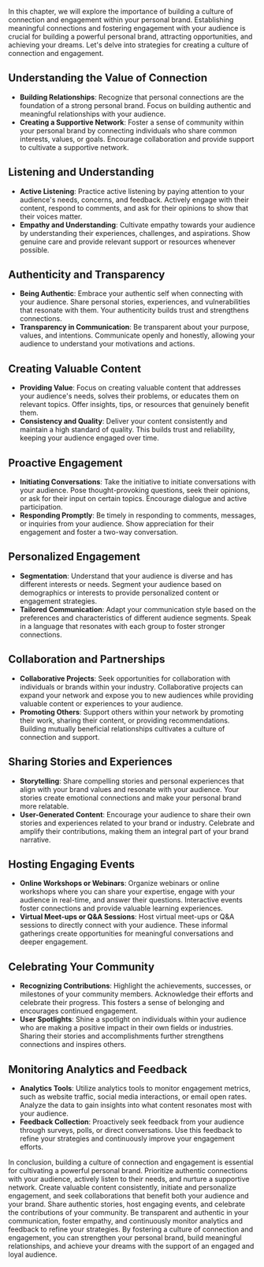 
In this chapter, we will explore the importance of building a culture of connection and engagement within your personal brand. Establishing meaningful connections and fostering engagement with your audience is crucial for building a powerful personal brand, attracting opportunities, and achieving your dreams. Let's delve into strategies for creating a culture of connection and engagement.

Understanding the Value of Connection
-------------------------------------

* **Building Relationships**: Recognize that personal connections are the foundation of a strong personal brand. Focus on building authentic and meaningful relationships with your audience.
* **Creating a Supportive Network**: Foster a sense of community within your personal brand by connecting individuals who share common interests, values, or goals. Encourage collaboration and provide support to cultivate a supportive network.

Listening and Understanding
---------------------------

* **Active Listening**: Practice active listening by paying attention to your audience's needs, concerns, and feedback. Actively engage with their content, respond to comments, and ask for their opinions to show that their voices matter.
* **Empathy and Understanding**: Cultivate empathy towards your audience by understanding their experiences, challenges, and aspirations. Show genuine care and provide relevant support or resources whenever possible.

Authenticity and Transparency
-----------------------------

* **Being Authentic**: Embrace your authentic self when connecting with your audience. Share personal stories, experiences, and vulnerabilities that resonate with them. Your authenticity builds trust and strengthens connections.
* **Transparency in Communication**: Be transparent about your purpose, values, and intentions. Communicate openly and honestly, allowing your audience to understand your motivations and actions.

Creating Valuable Content
-------------------------

* **Providing Value**: Focus on creating valuable content that addresses your audience's needs, solves their problems, or educates them on relevant topics. Offer insights, tips, or resources that genuinely benefit them.
* **Consistency and Quality**: Deliver your content consistently and maintain a high standard of quality. This builds trust and reliability, keeping your audience engaged over time.

Proactive Engagement
--------------------

* **Initiating Conversations**: Take the initiative to initiate conversations with your audience. Pose thought-provoking questions, seek their opinions, or ask for their input on certain topics. Encourage dialogue and active participation.
* **Responding Promptly**: Be timely in responding to comments, messages, or inquiries from your audience. Show appreciation for their engagement and foster a two-way conversation.

Personalized Engagement
-----------------------

* **Segmentation**: Understand that your audience is diverse and has different interests or needs. Segment your audience based on demographics or interests to provide personalized content or engagement strategies.
* **Tailored Communication**: Adapt your communication style based on the preferences and characteristics of different audience segments. Speak in a language that resonates with each group to foster stronger connections.

Collaboration and Partnerships
------------------------------

* **Collaborative Projects**: Seek opportunities for collaboration with individuals or brands within your industry. Collaborative projects can expand your network and expose you to new audiences while providing valuable content or experiences to your audience.
* **Promoting Others**: Support others within your network by promoting their work, sharing their content, or providing recommendations. Building mutually beneficial relationships cultivates a culture of connection and support.

Sharing Stories and Experiences
-------------------------------

* **Storytelling**: Share compelling stories and personal experiences that align with your brand values and resonate with your audience. Your stories create emotional connections and make your personal brand more relatable.
* **User-Generated Content**: Encourage your audience to share their own stories and experiences related to your brand or industry. Celebrate and amplify their contributions, making them an integral part of your brand narrative.

Hosting Engaging Events
-----------------------

* **Online Workshops or Webinars**: Organize webinars or online workshops where you can share your expertise, engage with your audience in real-time, and answer their questions. Interactive events foster connections and provide valuable learning experiences.
* **Virtual Meet-ups or Q\&A Sessions**: Host virtual meet-ups or Q\&A sessions to directly connect with your audience. These informal gatherings create opportunities for meaningful conversations and deeper engagement.

Celebrating Your Community
--------------------------

* **Recognizing Contributions**: Highlight the achievements, successes, or milestones of your community members. Acknowledge their efforts and celebrate their progress. This fosters a sense of belonging and encourages continued engagement.
* **User Spotlights**: Shine a spotlight on individuals within your audience who are making a positive impact in their own fields or industries. Sharing their stories and accomplishments further strengthens connections and inspires others.

Monitoring Analytics and Feedback
---------------------------------

* **Analytics Tools**: Utilize analytics tools to monitor engagement metrics, such as website traffic, social media interactions, or email open rates. Analyze the data to gain insights into what content resonates most with your audience.
* **Feedback Collection**: Proactively seek feedback from your audience through surveys, polls, or direct conversations. Use this feedback to refine your strategies and continuously improve your engagement efforts.

In conclusion, building a culture of connection and engagement is essential for cultivating a powerful personal brand. Prioritize authentic connections with your audience, actively listen to their needs, and nurture a supportive network. Create valuable content consistently, initiate and personalize engagement, and seek collaborations that benefit both your audience and your brand. Share authentic stories, host engaging events, and celebrate the contributions of your community. Be transparent and authentic in your communication, foster empathy, and continuously monitor analytics and feedback to refine your strategies. By fostering a culture of connection and engagement, you can strengthen your personal brand, build meaningful relationships, and achieve your dreams with the support of an engaged and loyal audience.

